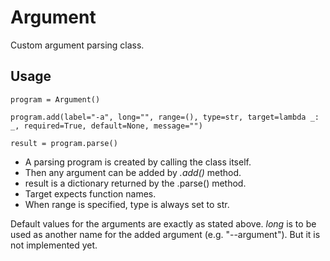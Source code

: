 # Argument

Custom argument parsing class.

## Usage

`program = Argument()`

`program.add(label="-a", long="", range=(), type=str, target=lambda _: _, required=True, default=None, message="")`

`result = program.parse()`

- A parsing program is created by calling the class itself.
- Then any argument can be added by _.add()_ method.
- result is a dictionary returned by the .parse() method.
- Target expects function names.
- When range is specified, type is always set to str.

Default values for the arguments are exactly as stated above.
_long_ is to be used as another name for the added argument
(e.g. "--argument"). But it is not implemented yet.
